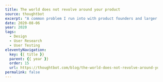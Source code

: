 ```yaml
---
title: The world does not revolve around your product
source: thoughtbot
excerpt: "A common problem I run into with product founders and larger organizations is the idea that their customers will be obsessed with their products"
date: 2020-08-06
year: 2020
tags:
  - Design
  - User Research
  - User Testing
eleventyNavigation:
  key: {{ title }}
  parent: {{ year }}
  order: 15
  url: https://thoughtbot.com/blog/the-world-does-not-revolve-around-your-product
permalink: false
---
```

